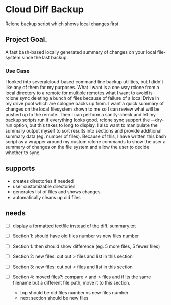 # Cloud Diff Backup
Rclone backup script which shows local changes first

## Project Goal.
A fast bash-based locally generated summary of changes on your local file-system since the last backup.

### Use Case
I looked into severalcloud-based command line backup utilities, but I didn't like any of them for my purposes. What I want is a one way rclone from a local directory to a remote for multiple remotes.what I want to avoid is rclone sync deleting a bunch of files because of failure of a local Drive in my drive pool which are cologne backs up from. I want a quick summary of changes on the local filesystem shown to me so I can review what will be pushed up to the remote. Then I can perform a sanity-check and let my backup scripts run if everything looks good. rclone sync support the --dry-run option, but this takes to long to display. I also want to manipulate the summary output myself to sort results into sections and provide additional summary data (eg. number of files). Because of this, I have written this bash script as a wrapper around my custom rclone commands to show the user a summary of changes on the file system and allow the user to decide whether to sync.

## supports
- creates directories if needed
- user customizable directories
- generates list of files and shows changes
- automatically cleans up old files

## needs
- [ ] display a formatted textfile instead of the diff. summary.txt
- [ ] Section 1: should have old files number vs new files number
- [ ] Section 1: then should show difference (eg. 5 more files, 5 fewer files)
- [ ] Section 2: new files: cut out > files and list in this section
- [ ] Section 3: new files: cut out < files and list in this section
- [ ] Section 4: moved files?: compare < and > files and if its the same filename but a different file path, move it to this section.

    - top should be old files number vs new files number
    - next section should be new files
